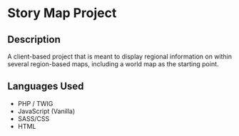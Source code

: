 # Story Map Project

## Description
A client-based project that is meant to display regional information on within several
region-based maps, including a world map as the starting point.

## Languages Used
- PHP / TWIG
- JavaScript (Vanilla)
- SASS/CSS
- HTML